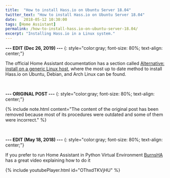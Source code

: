 ```yaml
---
title:  "How to install Hass.io on Ubuntu Server 18.04"
twitter_text: "How to install Hass.io on Ubuntu Server 18.04"
date:   2018-05-12 10:30:00
tags: [Home Assistant]
permalink: /how-to-install-hass.io-on-ubuntu-server-18.04/
excerpt: "Installing Hass.io in a Linux system."
---
```

<!-- markdownlint-disable html -->
**--- EDIT \(Dec 26, 2019\) ---**
{: style="color:gray; font-size: 80%; text-align: center;"}

The official Home Assistant documentation has a section called [Alternative: install on a generic Linux host](https://www.home-assistant.io/hassio/installation/#alternative-install-on-a-generic-linux-host), where the most up to date method to install Hass.io on Ubuntu, Debian, and Arch Linux can be found.

<br />

**--- ORIGINAL POST ---**
{: style="color:gray; font-size: 80%; text-align: center;"}

{% include note.html content="The content of the original post has been removed because most of its procedures were outdated and some of them were incorrect." %}

<br />

**--- EDIT \(May 18, 2018\) ---**
{: style="color:gray; font-size: 80%; text-align: center;"}

If you prefer to run Home Assistant in Python Virtual Environment [BurnsHA](https://www.youtube.com/channel/UCSKQutOXuNLvFetrKuwudpg) has a great video explaining how to do it

{% include youtubePlayer.html id="OThxdTKVjHU" %}
